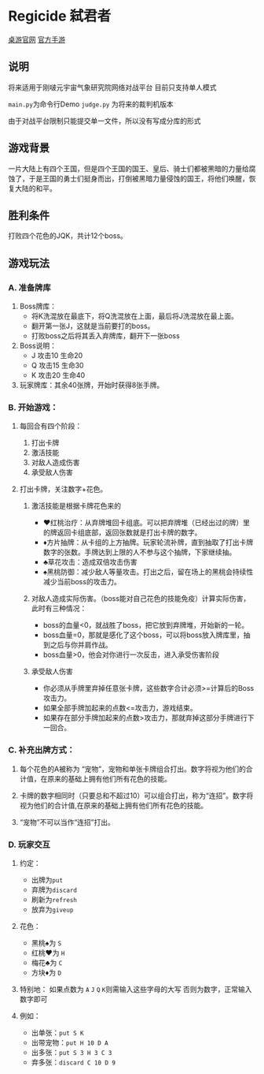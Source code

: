 # Regicide 弑君者

[桌游官网](https://badgersfrommars.com/)
[官方手游](https://play.google.com/store/apps/details?id=com.bfm.regicidecompanion)

## 说明
将来适用于刚啵元宇宙气象研究院网络对战平台
目前只支持单人模式

`main.py`为命令行Demo
`judge.py` 为将来的裁判机版本

由于对战平台限制只能提交单一文件，所以没有写成分库的形式

##  游戏背景

一片大陆上有四个王国，但是四个王国的国王、皇后、骑士们都被黑暗的力量给腐蚀了，于是王国的勇士们挺身而出，打倒被黑暗力量侵蚀的国王，将他们唤醒，恢复大陆的和平。

## 胜利条件

打败四个花色的JQK，共计12个boss。

## 游戏玩法

### A. 准备牌库
1. Boss牌库：
    - 将K洗混放在最底下，将Q洗混放在上面，最后将J洗混放在最上面。
    - 翻开第一张J，这就是当前要打的boss。
    - 打败boss之后将其丢入弃牌库，翻开下一张boss
2. Boss说明：
    - J  攻击10   生命20
    - Q 攻击15   生命30
    - K 攻击20   生命40
3. 玩家牌库：其余40张牌，开始时获得8张手牌。

### B. 开始游戏：
1. 每回合有四个阶段：
    1. 打出卡牌
    2. 激活技能
    3. 对敌人造成伤害
    4. 承受敌人伤害
            
2. 打出卡牌，关注数字+花色。
    1. 激活技能是根据卡牌花色来的
        - ♥红桃治疗：从弃牌堆回卡组底。可以把弃牌堆（已经出过的牌）里的牌返回卡组底部，返回张数就是打出卡牌的数字。
        - ♦方片抽牌：从卡组的上方抽牌。玩家轮流补牌，直到抽取了打出卡牌数字的张数。手牌达到上限的人不参与这个抽牌，下家继续抽。
        - ♣草花攻击：造成双倍攻击伤害
        - ♠黑桃防御：减少敌人等量攻击。打出之后，留在场上的黑桃会持续性减少当前boss的攻击力。
    2. 对敌人造成实际伤害。（boss能对自己花色的技能免疫）计算实际伤害，此时有三种情况：
        - boss的血量<0，就战胜了boss，把它放到弃牌堆，开始新的一轮。
        - boss血量=0，那就是感化了这个boss，可以将boss放入牌库里，抽到之后与你并肩作战。
        - boss血量>0，他会对你进行一次反击，进入承受伤害阶段

    3. 承受敌人伤害
        - 你必须从手牌里弃掉任意张卡牌，这些数字合计必须>=计算后的Boss攻击力。
        - 如果全部手牌加起来的点数<=攻击力，游戏结束。
        - 如果存在部分手牌加起来的点数>攻击力，那就弃掉这部分手牌进行下一回合。

### C. 补充出牌方式：

1. 每个花色的A被称为 “宠物”，宠物和单张卡牌组合打出。数字将视为他们的合计值，在原来的基础上拥有他们所有花色的技能。

2. 卡牌的数字相同时（只要总和不超过10）可以组合打出，称为“连招”。数字将视为他们的合计值,在原来的基础上拥有他们所有花色的技能。

3. “宠物”不可以当作“连招”打出。


### D. 玩家交互
1. 约定：
    - 出牌为`put`
    - 弃牌为`discard`
    - 刷新为`refresh`
    - 放弃为`giveup`

2. 花色：
    - 黑桃♠为 `S`
    - 红桃♥为 `H`
    - 梅花♣为 `C`
    - 方块♦为 `D`

3. 特别地：
    如果点数为 `A` `J` `Q` `K`则需输入这些字母的大写
    否则为数字，正常输入数字即可

4. 例如：
    - 出单张：`put S K`
    - 出带宠物：`put H 10 D A`
    - 出多张：`put S 3 H 3 C 3`
    - 弃多张：`discard C 10 D 9`